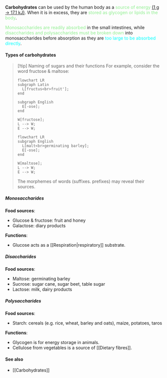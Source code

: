 **Carbohydrates** can be used by the human body as a <span style="color: lightgreen">source of energy</span> <u>(1 g → 17.1 kJ)</u>. When it is in excess, they are <span style="color: lightgreen">stored as glycogen or lipids in the body</span>.

<span style="color: lightgreen">Monosaccharides are readily absorbed</span> in the small intestines, while <span style="color: lightgreen">disaccharides and polysaccharides must be broken down</span> into monosaccharides before absorption as they are <span style="color: aqua">too large to be absorbed directly</span>.

#### Types of carbohydrates

> [!tip] Naming of sugars and their functions
> For example, consider the word fructose & maltose:
> ```mermaid
> flowchart LR
> subgraph Latin
> 	L[fructus<br>fruit'];
> end
> 
> subgraph English
> 	E[-ose];
> end
> 
> W[fructose];
> L --> W;
> E --> W;
> ```
> ```mermaid
> flowchart LR
> subgraph English
> 	L[malt<br>germinating barley];
> 	E[-ose];
> end
> 
> W[maltose];
> L --> W;
> E --> W;
> ```
> The morphemes of words (suffixes. prefixes) may reveal their sources.

##### Monosaccharides
**Food sources**:
- Glucose & fructose: fruit and honey
- Galactose: diary products

**Functions**:
- Glucose acts as a [[Respiration|respiratory]] substrate.

##### Disaccharides
**Food sources**:
- Maltose: germinating barley
- Sucrose: sugar cane, sugar beet, table sugar
- Lactose: milk, dairy products

##### Polysaccharides
**Food sources**:
- Starch: cereals (e.g. rice, wheat, barley and oats), maize, potatoes, taros

**Functions**:
- Glycogen is for energy storage in animals.
- Cellulose from vegetables is a source of [[Dietary fibres]].


#### See also
- [[Carbohydrates]]
